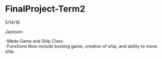 # FinalProject-Term2

5/14/16 <br>

Jackson:<br>

-Made Game and Ship Class<br>
-Functions Now include booting game, creation of ship, and ability to move ship.<br>